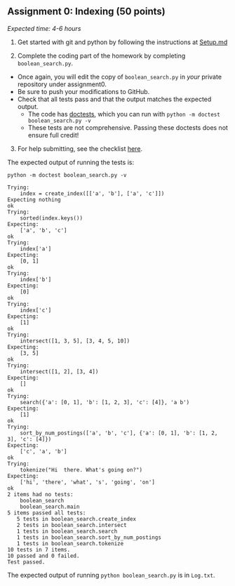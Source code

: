 ## Assignment 0: Indexing (50 points) 
*Expected time: 4-6 hours*



1. Get started with git and python by following the instructions at [Setup.md](Setup.md)

2. Complete the coding part of the homework by completing `boolean_search.py`.
  - Once again, you will edit the copy of `boolean_search.py` in *your* private repository under assignment0.
  - Be sure to push your modifications to GitHub.
  - Check that all tests pass and that the output matches the expected output.
    - The code has [doctests](http://docs.python.org/2/library/doctest.html), which you can run with `python -m doctest boolean_search.py -v`
	- These tests are not comprehensive. Passing these doctests does not ensure full credit!

3. For help submitting, see the checklist [here](../README.md).


The expected output of running the tests is:

```
python -m doctest boolean_search.py -v

Trying:
    index = create_index([['a', 'b'], ['a', 'c']])
Expecting nothing
ok
Trying:
    sorted(index.keys())
Expecting:
    ['a', 'b', 'c']
ok
Trying:
    index['a']
Expecting:
    [0, 1]
ok
Trying:
    index['b']
Expecting:
    [0]
ok
Trying:
    index['c']
Expecting:
    [1]
ok
Trying:
    intersect([1, 3, 5], [3, 4, 5, 10])
Expecting:
    [3, 5]
ok
Trying:
    intersect([1, 2], [3, 4])
Expecting:
    []
ok
Trying:
    search({'a': [0, 1], 'b': [1, 2, 3], 'c': [4]}, 'a b')
Expecting:
    [1]
ok
Trying:
    sort_by_num_postings(['a', 'b', 'c'], {'a': [0, 1], 'b': [1, 2, 3], 'c': [4]})
Expecting:
    ['c', 'a', 'b']
ok
Trying:
    tokenize("Hi  there. What's going on?")
Expecting:
    ['hi', 'there', 'what', 's', 'going', 'on']
ok
2 items had no tests:
    boolean_search
    boolean_search.main
5 items passed all tests:
   5 tests in boolean_search.create_index
   2 tests in boolean_search.intersect
   1 tests in boolean_search.search
   1 tests in boolean_search.sort_by_num_postings
   1 tests in boolean_search.tokenize
10 tests in 7 items.
10 passed and 0 failed.
Test passed.
```

The expected output of running `python boolean_search.py` is in `Log.txt`.
